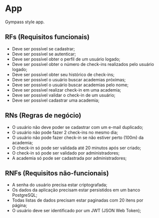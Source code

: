 # App
Gympass style app.

## RFs (Requisitos funcionais)
- Deve ser possível se cadastrar;
- Deve ser possível se autenticar;
- Deve ser possível obter o perfil de um usuário logado;
- Deve ser possível obter o número de check-ins realizados pelo usuário logado;
- Deve ser possível obter seu histórico de check-ins;
- Deve ser possível o usuário buscar academias próximas;
- Deve ser possível o usuário buscar academias pelo nome;
- Deve ser possível realizar check-in em uma academia;
- Deve ser possível validar o check-in de um usuário;
- Deve ser possível cadastrar uma academia;
## RNs (Regras de negócio)
- O usuário não deve poder se cadastrar com um e-mail duplicado;
- O usuário não pode fazer 2 check-ins no mesmo dia;
- O usuário não pode fazer check-in se não estiver perto (100m) da academia;
- O check-in só pode ser validada até 20 minutos após ser criado;
- O check-in só pode ser validado por administradores;
- A academia só pode ser cadastrada por administradores;
## RNFs (Requisitos não-funcionais)
- A senha do usuário precisa estar criptografada;
- Os dados da aplicação precisam estar persistidos em um banco PostgreSQL;
- Todas listas de dados precisam estar paginadas com 20 itens por página;
- O usuário deve ser identificado por um JWT (JSON Web Token);